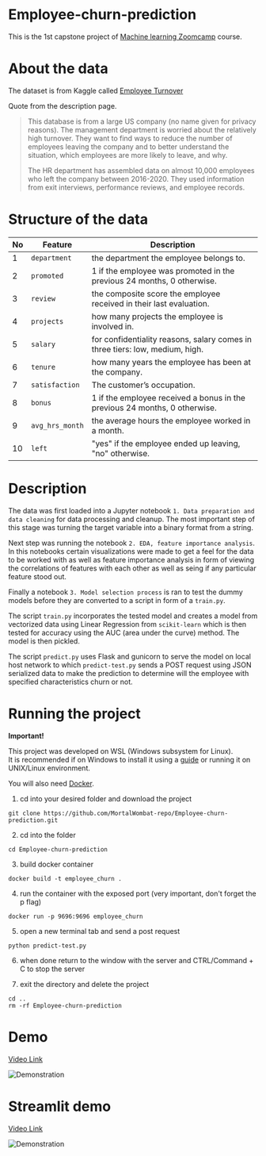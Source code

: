 # Employee-churn-prediction

This is the 1st capstone project of [Machine learning Zoomcamp](https://github.com/DataTalksClub/machine-learning-zoomcamp) course.

# About the data

The dataset is from Kaggle called [Employee Turnover](https://www.kaggle.com/datasets/marikastewart/employee-turnover)

Quote from the description page.
> This database is from a large US company (no name given for privacy reasons). The management department is worried about the relatively high turnover. They want to find ways to 
> reduce the number of employees leaving the company and to better understand the situation, which employees are more likely to leave, and why.
> 
> The HR department has assembled data on almost 10,000 employees who left the company between 2016-2020. They used information from exit interviews, performance reviews, and
> employee records.

# Structure of the data

| **No** | **Feature**                | **Description**                                                                 |
|--------|----------------------------|---------------------------------------------------------------------------------|
| 1      | `department`               | the department the employee belongs to.                                        |
| 2      | `promoted`                 | 1 if the employee was promoted in the previous 24 months, 0 otherwise.         |
| 3      | `review`                   | the composite score the employee received in their last evaluation.            |
| 4      | `projects`                 | how many projects the employee is involved in.                                 |
| 5      | `salary`                   | for confidentiality reasons, salary comes in three tiers: low, medium, high.   |
| 6      | `tenure`                   | how many years the employee has been at the company.                           |
| 7      | `satisfaction`             | The customer’s occupation.                                                     |
| 8      | `bonus`                    | 1 if the employee received a bonus in the previous 24 months, 0 otherwise.     |
| 9      | `avg_hrs_month`            | the average hours the employee worked in a month.                              |
| 10     | `left`                     | "yes" if the employee ended up leaving, "no" otherwise.                        |

# Description

The data was first loaded into a Jupyter notebook `1. Data preparation and data cleaning` for data processing and cleanup. The most important step of this stage was turning the target variable into a binary format from a string.

Next step was running the notebook `2. EDA, feature importance analysis`. In this notebooks certain visualizations were made to get a feel for the data to be worked with as well as feature importance analysis in form of viewing the correlations of features with each other as well as seing if any particular feature stood out.

Finally a notebook `3. Model selection process` is ran to test the dummy models before they are converted to a script in form of a `train.py`.

The script `train.py` incorporates the tested model and creates a model from vectorized data using Linear Regression from `scikit-learn` which is then tested for accuracy using the AUC (area under the curve) method. The model is then pickled.

The script `predict.py` uses Flask and gunicorn to serve the model on local host network to which `predict-test.py` sends a POST request using JSON serialized data to make the prediction to determine will the employee with specified characteristics churn or not.

# Running the project

**Important!**

This project was developed on WSL (Windows subsystem for Linux). <br>
It is recommended if on Windows to install it using a [guide](https://www.howtogeek.com/744328/how-to-install-the-windows-subsystem-for-linux-on-windows-11/) or running it on UNIX/Linux environment.

You will also need [Docker](https://www.docker.com/).

1. cd into your desired folder and download the project
```
git clone https://github.com/MortalWombat-repo/Employee-churn-prediction.git
```
2. cd into the folder
```
cd Employee-churn-prediction
```
3. build docker container
```
docker build -t employee_churn .
```
4. run the container with the exposed port (very important, don't forget the p flag)
```
docker run -p 9696:9696 employee_churn
```
5. open a new terminal tab and send a post request
```
python predict-test.py
```
6. when done return to the window with the server and CTRL/Command + C to stop the server

7. exit the directory and delete the project
```
cd ..
rm -rf Employee-churn-prediction
```

# Demo

[Video Link](https://media3.giphy.com/media/v1.Y2lkPTc5MGI3NjExNXczcHJvdGZiZWJzbjhjM3Jra2QxZnJtZW5hYmNuNGZoa3ozdnQzdyZlcD12MV9pbnRlcm5hbF9naWZfYnlfaWQmY3Q9Zw/HmL6t9WxciPkSApt4I/giphy.gif)

![Demonstration](https://media3.giphy.com/media/v1.Y2lkPTc5MGI3NjExNXczcHJvdGZiZWJzbjhjM3Jra2QxZnJtZW5hYmNuNGZoa3ozdnQzdyZlcD12MV9pbnRlcm5hbF9naWZfYnlfaWQmY3Q9Zw/HmL6t9WxciPkSApt4I/giphy.gif)

# Streamlit demo

[Video Link](https://media1.giphy.com/media/v1.Y2lkPTc5MGI3NjExbzl4NTh2b2pqY2xoZHBmNWthb3p4Y3BobzVyY2IwcGxwMHh2OTdrYSZlcD12MV9pbnRlcm5hbF9naWZfYnlfaWQmY3Q9Zw/pQQBlSNDMld3NvB8D9/giphy.gif)

![Demonstration](https://media1.giphy.com/media/v1.Y2lkPTc5MGI3NjExbzl4NTh2b2pqY2xoZHBmNWthb3p4Y3BobzVyY2IwcGxwMHh2OTdrYSZlcD12MV9pbnRlcm5hbF9naWZfYnlfaWQmY3Q9Zw/pQQBlSNDMld3NvB8D9/giphy.gif)

